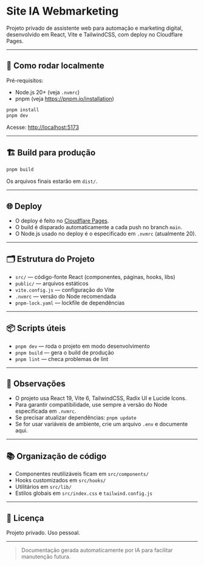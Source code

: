 # Site IA Webmarketing

Projeto privado de assistente web para automação e marketing digital, desenvolvido em React, Vite e TailwindCSS, com deploy no Cloudflare Pages.

---

## 🚀 Como rodar localmente

Pré-requisitos:
- Node.js 20+ (veja `.nvmrc`)
- pnpm (veja https://pnpm.io/installation)

```bash
pnpm install
pnpm dev
```

Acesse: [http://localhost:5173](http://localhost:5173)

---

## 🏗️ Build para produção

```bash
pnpm build
```
Os arquivos finais estarão em `dist/`.

---

## 🌐 Deploy

- O deploy é feito no [Cloudflare Pages](https://pages.cloudflare.com/).
- O build é disparado automaticamente a cada push no branch `main`.
- O Node.js usado no deploy é o especificado em `.nvmrc` (atualmente 20).

---

## 🗂️ Estrutura do Projeto

- `src/` — código-fonte React (componentes, páginas, hooks, libs)
- `public/` — arquivos estáticos
- `vite.config.js` — configuração do Vite
- `.nvmrc` — versão do Node recomendada
- `pnpm-lock.yaml` — lockfile de dependências

---

## 📦 Scripts úteis

- `pnpm dev` — roda o projeto em modo desenvolvimento
- `pnpm build` — gera o build de produção
- `pnpm lint` — checa problemas de lint

---

## 📝 Observações

- O projeto usa React 19, Vite 6, TailwindCSS, Radix UI e Lucide Icons.
- Para garantir compatibilidade, use sempre a versão do Node especificada em `.nvmrc`.
- Se precisar atualizar dependências: `pnpm update`
- Se for usar variáveis de ambiente, crie um arquivo `.env` e documente aqui.

---

## 📚 Organização de código

- Componentes reutilizáveis ficam em `src/components/`
- Hooks customizados em `src/hooks/`
- Utilitários em `src/lib/`
- Estilos globais em `src/index.css` e `tailwind.config.js`

---

## 📜 Licença

Projeto privado. Uso pessoal.

---

> Documentação gerada automaticamente por IA para facilitar manutenção futura. 